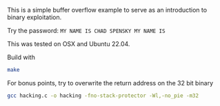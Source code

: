 This is a simple buffer overflow example to serve as an introduction to binary exploitation.

Try the password: `MY NAME IS CHAD SPENSKY MY NAME IS`

This was tested on OSX and Ubuntu 22.04.

Build with
```bash
make
```
For bonus points, try to overwrite the return address on the 32 bit binary
```bash
gcc hacking.c -o hacking -fno-stack-protector -Wl,-no_pie -m32
```

